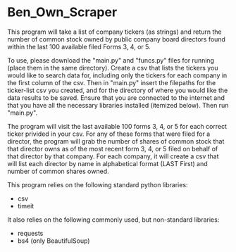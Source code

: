 # Ben_Own_Scraper
This program will take a list of company tickers (as strings) and return the 
number of common stock owned by public company board directors found within 
the last 100 available filed Forms 3, 4, or 5.

To use, please download the "main.py" and "funcs.py" files for running (place 
them in the same directory). Create a csv that lists the tickers you would 
like to search data for, including only the tickers for each company in the 
first column of the csv. Then in "main.py" insert the filepaths for the 
ticker-list csv you created, and for the directory of where you would like the 
data results to be saved. Ensure that you are connected to the internet and 
that you have all the necessary libraries installed (itemized below). Then run 
"main.py".

The program will visit the last available 100 forms 3, 4, or 5 for each 
correct ticker privided in your csv. For any of these forms that were filed 
for a director, the program will grab the number of shares of common stock 
that that director owns as of the most recent form 3, 4, or 5 filed on behalf 
of that director by that company. For each company, it will create a csv that 
will list each director by name in alphabetical format (LAST First) and number 
of common shares owned.

This program relies on the following standard python libraries:
- csv
- timeit

It also relies on the following commonly used, but non-standard libraries:
- requests
- bs4 (only BeautifulSoup)
